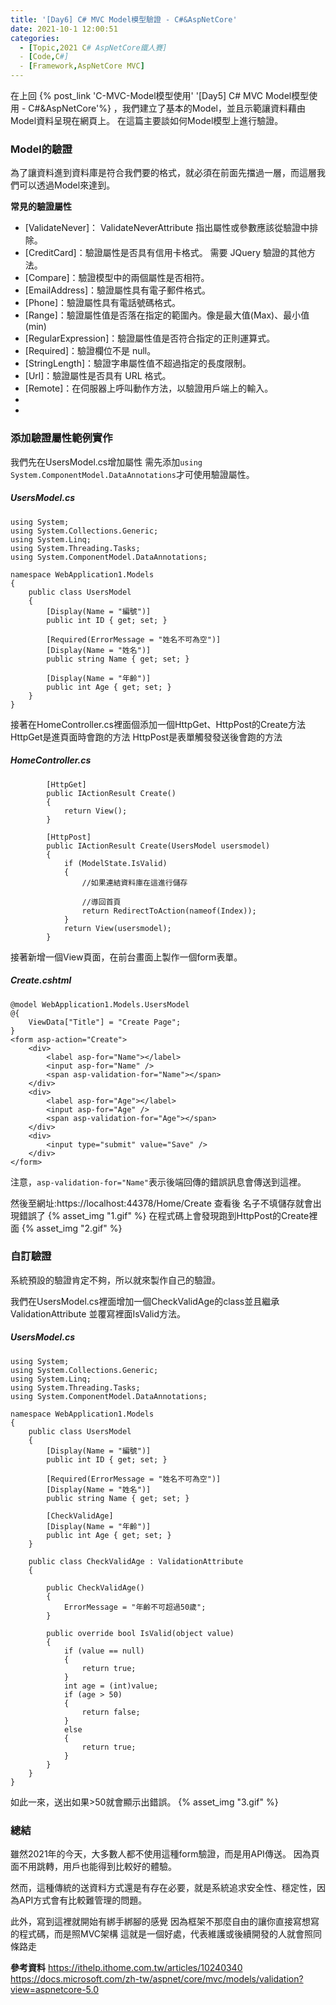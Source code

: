 ```yaml
---
title: '[Day6] C# MVC Model模型驗證 - C#&AspNetCore'
date: 2021-10-1 12:00:51
categories:  
  - [Topic,2021 C# AspNetCore鐵人賽]
  - [Code,C#]
  - [Framework,AspNetCore MVC]
---
```

在上回 {% post_link 'C-MVC-Model模型使用' '[Day5] C# MVC Model模型使用 - C#&AspNetCore'%}  ，我們建立了基本的Model，並且示範讓資料藉由Model資料呈現在網頁上。
在這篇主要談如何Model模型上進行驗證。

### Model的驗證
為了讓資料進到資料庫是符合我們要的格式，就必須在前面先擋過一層，而這層我們可以透過Model來達到。

**常見的驗證屬性**
+ [ValidateNever]： ValidateNeverAttribute 指出屬性或參數應該從驗證中排除。
+ [CreditCard]：驗證屬性是否具有信用卡格式。 需要 JQuery 驗證的其他方法。
+ [Compare]：驗證模型中的兩個屬性是否相符。
+ [EmailAddress]：驗證屬性具有電子郵件格式。
+ [Phone]：驗證屬性具有電話號碼格式。
+ [Range]：驗證屬性值是否落在指定的範圍內。像是最大值(Max)、最小值(min)
+ [RegularExpression]：驗證屬性值是否符合指定的正則運算式。
+ [Required]：驗證欄位不是 null。 
+ [StringLength]：驗證字串屬性值不超過指定的長度限制。
+ [Url]：驗證屬性是否具有 URL 格式。
+ [Remote]：在伺服器上呼叫動作方法，以驗證用戶端上的輸入。
+ [Display]:顯示名稱為
+ [DataType]:資料型別

### 添加驗證屬性範例實作
我們先在UsersModel.cs增加屬性
需先添加<code>using System.ComponentModel.DataAnnotations</code>才可使用驗證屬性。

##### UsersModel.cs

```
using System;
using System.Collections.Generic;
using System.Linq;
using System.Threading.Tasks;
using System.ComponentModel.DataAnnotations;

namespace WebApplication1.Models
{
    public class UsersModel
    {
        [Display(Name = "編號")]
        public int ID { get; set; }

        [Required(ErrorMessage = "姓名不可為空")]
        [Display(Name = "姓名")]
        public string Name { get; set; }

        [Display(Name = "年齡")]
        public int Age { get; set; }
    }
}
```
接著在HomeController.cs裡面個添加一個HttpGet、HttpPost的Create方法
HttpGet是進頁面時會跑的方法
HttpPost是表單觸發發送後會跑的方法
##### HomeController.cs
```
        [HttpGet]
        public IActionResult Create()
        {
            return View();
        }

        [HttpPost]
        public IActionResult Create(UsersModel usersmodel)
        {
            if (ModelState.IsValid)
            {
                //如果連結資料庫在這進行儲存

                //導回首頁
                return RedirectToAction(nameof(Index));
            }
            return View(usersmodel);
        }
```

接著新增一個View頁面，在前台畫面上製作一個form表單。
##### Create.cshtml
```
@model WebApplication1.Models.UsersModel
@{
    ViewData["Title"] = "Create Page";
}
<form asp-action="Create">
    <div>
        <label asp-for="Name"></label>
        <input asp-for="Name" />
        <span asp-validation-for="Name"></span>
    </div>
    <div>
        <label asp-for="Age"></label>
        <input asp-for="Age" />
        <span asp-validation-for="Age"></span>
    </div>
    <div>
        <input type="submit" value="Save" />
    </div>
</form>
```

注意，<code>asp-validation-for="Name"</code>表示後端回傳的錯誤訊息會傳送到這裡。


然後至網址:https://localhost:44378/Home/Create 查看後
名子不填儲存就會出現錯誤了
{% asset_img "1.gif" %}
在程式碼上會發現跑到HttpPost的Create裡面
{% asset_img "2.gif" %}

### 自訂驗證
系統預設的驗證肯定不夠，所以就來製作自己的驗證。

我們在UsersModel.cs裡面增加一個CheckValidAge的class並且繼承ValidationAttribute
並覆寫裡面IsValid方法。

##### UsersModel.cs
```
using System;
using System.Collections.Generic;
using System.Linq;
using System.Threading.Tasks;
using System.ComponentModel.DataAnnotations;

namespace WebApplication1.Models
{
    public class UsersModel
    {
        [Display(Name = "編號")]
        public int ID { get; set; }

        [Required(ErrorMessage = "姓名不可為空")]
        [Display(Name = "姓名")]
        public string Name { get; set; }

        [CheckValidAge]
        [Display(Name = "年齡")]
        public int Age { get; set; }
    }

    public class CheckValidAge : ValidationAttribute
    {

        public CheckValidAge()
        {
            ErrorMessage = "年齡不可超過50歲";
        }

        public override bool IsValid(object value)
        {
            if (value == null)
            {
                return true;
            }
            int age = (int)value;
            if (age > 50)
            {
                return false;
            }
            else
            {
                return true;
            }
        }
    }
}

```
如此一來，送出如果>50就會顯示出錯誤。
{% asset_img "3.gif" %}


### 總結
雖然2021年的今天，大多數人都不使用這種form驗證，而是用API傳送。
因為頁面不用跳轉，用戶也能得到比較好的體驗。

然而，這種傳統的送資料方式還是有存在必要，就是系統追求安全性、穩定性，因為API方式會有比較難管理的問題。

此外，寫到這裡就開始有綁手綁腳的感覺
因為框架不那麼自由的讓你直接寫想寫的程式碼，而是照MVC架構
這就是一個好處，代表維護或後續開發的人就會照同條路走

**參考資料**
https://ithelp.ithome.com.tw/articles/10240340
https://docs.microsoft.com/zh-tw/aspnet/core/mvc/models/validation?view=aspnetcore-5.0


